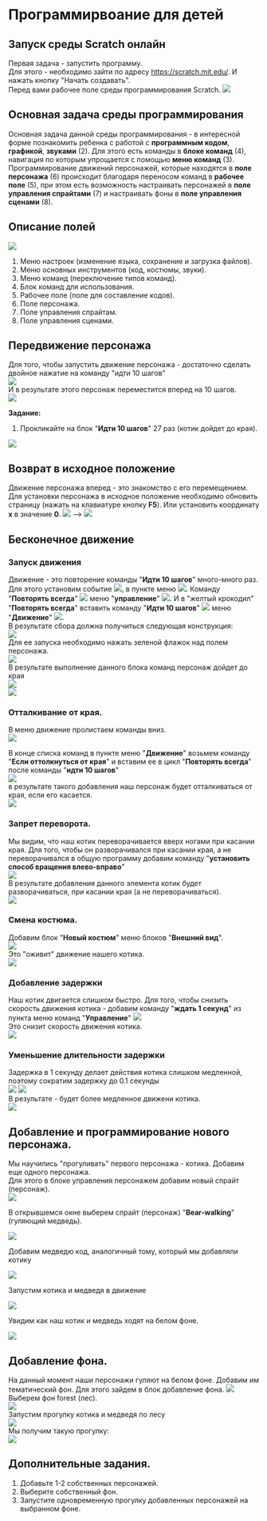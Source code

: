 
# Программирвоание для детей
## Запуск среды Scratch онлайн
Первая задача - запустить программу.  
Для этого - необходимо зайти по адресу <a href = "https://scratch.mit.edu/">https://scratch.mit.edu/</a>. И нажать кнопку "Начать создавать".  
Перед вами рабочее поле среды программирования Scratch.
<img src = "./img/scratch01.jpg">  
## Основная задача среды программирования
Основная задача данной среды программирования - в интересной форме познакомить ребенка с работой с **программным кодом**, **графикой**, **звуками** (2).
Для этого есть команды в **блоке команд** (4), навигация по которым упрощается с помощью **меню команд** (3).
Программирование движений персонажей, которые находятся в **поле персонажа** (6) происходит благодаря переносом команд в **рабочее поле** (5), при этом есть возможность настраивать персонажей в **поле управления спрайтами** (7) и настраивать фоны в **поле управления сценами** (8).


## Описание полей
<img src = "./img/scratch02.jpg">  

1. Меню настроек (изменение языка, сохранение и загрузка файлов).   
2. Меню основных инструментов (код, костюмы, звуки).   
3. Меню команд (переключение типов команд).   
4. Блок команд для использования.   
5. Рабочее поле (поле для составление кодов).   
6. Поле персонажа.   
7. Поле управления спрайтам.   
8. Поле управления сценами.   

## Передвижение персонажа
Для того, чтобы запустить движение персонажа - достаточно сделать двойное нажатие на команду "идти 10 шагов"  
<img src = "./img/scratch03.jpg">  
И в результате этого персонаж переместится вперед на 10 шагов.  
<img src = "./img/scratch04.jpg">  

**Задание:**
1. Прокликайте на блок "**Идти 10 шагов**" 27 раз (котик дойдет до края).  
<img src = "./img/scratch05.jpg">  

## Возврат в исходное положение
Движение персонажа вперед - это знакомство с его перемещением.  
Для установки персонажа в исходное положение необходимо обновить страницу (нажать на клавиатуре кнопку **F5**). Или установить координату **x** в значение **0**.
<img src = "./img/scratch06.jpg">  -->  <img src = "./img/scratch07.jpg">  

## Бесконечное движение
### Запуск движения
Движение - это повторение команды "**Идти 10 шагов**" много-много раз. Для этого установим событие <img src = "./img/scratch09.jpg">, в пункте меню <img src = "./img/scratch08.jpg">. Команду "**Повторять всегда**" <img src = "./img/scratch10.jpg"> меню "**управление**" <img src = "./img/scratch11.jpg">. И в "желтый крокодил" "**Повторять всегда**" вставить команду "**Идти 10 шагов**" <img src = "./img/scratch12.jpg"> меню "**Движение**" <img src = "./img/scratch13.jpg">.  
В результате сбора должна получиться следующая конструкция:  
<img src = "./img/scratch14.jpg">  
Для ее запуска необходимо нажать зеленой флажок над полем персонажа.  
<img src = "./img/scratch15.jpg">  
В результате выполнение данного блока команд персонаж дойдет до края  
<img src = "./img/scratch05.jpg">  
<img src = "./img/scratch01.gif">  

### Отталкивание от края.
В меню движение пролистаем команды вниз.  
<img src = "./img/scratch16.jpg">  

В конце списка команд в пункте меню "**Движение**" возьмем команду "**Если оттолкнуться от края**" и вставим ее в цикл "**Повторять всегда**" после команды "**идти 10 шагов**"  
<img src = "./img/scratch17.jpg">  
в результате такого добавления наш персонаж будет отталкиваться от края, если его касается.  
<img src = "./img/scratch02.gif">  

### Запрет переворота.
Мы видим, что наш котик переворачивается вверх ногами при касании края. Для того, чтобы он разворачивался при касании края, а не переворачивался в общую программу добавим команду "**установить способ вращения влево-вправо**"  
<img src = "./img/scratch18.jpg">  
В результате добавления данного элемента котик будет разворачиваться, при касании края (а не переворачиваться).  
<img src = "./img/scratch03.gif">  

### Смена костюма.
Добавим блок "**Новый костюм**" меню блоков "**Внешний вид**".  
<img src = "./img/scratch19.jpg">  
Это "оживит" движение нашего котика.  
<img src = "./img/scratch04.gif">  

### Добавление задержки
Наш котик двигается слишком быстро. Для того, чтобы снизить скорость движения котика - добавим команду "**ждать 1 секунд**" из пункта меню команд "**Управление**"
<img src = "./img/scratch20.jpg">  
Это снизит скорость движения котика.  
<img src = "./img/scratch05.gif">  

### Уменьшение длительности задержки
Задержка в 1 секунду делает действия котика слишком медленной, поэтому сократим задержку до 0.1 секунды  
<img src = "./img/scratch21.jpg">  <img src = "./img/scratch22.jpg">   
В результате - будет более медленное движени котика.  
<img src = "./img/scratch06.gif">  


## Добавление и программирование нового персонажа.
Мы научились "прогуливать" первого персонажа - котика. Добавим еще одного персонажа.  
Для этого в блоке управления персонажем добавим новый спрайт (персонаж).  
<img src = "./img/scratch23.jpg">  

В открывшемся окне выберем спрайт (персонаж) "**Bear-walking**" (гуляющий медведь).

<img src = "./img/scratch24.jpg">  

Добавим медведю код, аналогичный тому, который мы добавляли котику

<img src = "./img/scratch25.jpg">  

Запустим котика и медведя в движение

<img src = "./img/scratch26.jpg">  

Увидим как наш котик и медведь ходят на белом фоне.  

<img src = "./img/scratch07.gif">  

## Добавление фона.
На данный момент наши персонажи гуляют на белом фоне. Добавим им тематический фон. Для этого зайдем в блок добавление фона.
<img src = "./img/scratch27.jpg">  
Выберем фон forest (лес).  
<img src = "./img/scratch28.jpg">  
Запустим прогулку котика и медведя по лесу  
<img src = "./img/scratch29.jpg">  
Мы получим такую прогулку:  
<img src = "./img/scratch08.gif">  

## Дополнительные задания.

1. Добавьте 1-2 собственных персонажей.
2. Выберите собственный фон.
3. Запустите одновременную прогулку добавленных персонажей на выбранном фоне.



